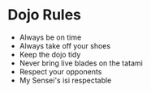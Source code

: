 Dojo Rules
==========
* Always be on time
* Always take off your shoes
* Keep the dojo tidy
* Never bring live blades on the tatami
* Respect your opponents
* My Sensei's isi respectable
